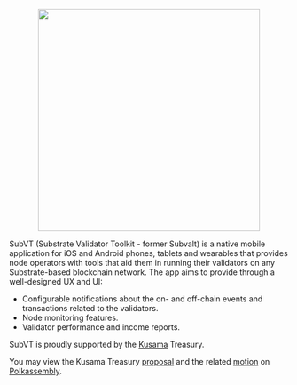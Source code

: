 <p align="center">
	<img width="400" src="https://raw.githubusercontent.com/helikon-labs/subvt/main/readme-files/subvt_logo.png">
</p>

SubVT (Substrate Validator Toolkit - former Subvalt) is a native mobile application for iOS and Android phones, tablets and wearables that provides node operators with tools that aid them in running their validators on any Substrate-based blockchain network. The app aims to provide through a well-designed UX and UI:

- Configurable notifications about the on- and off-chain events and transactions related to the validators.
- Node monitoring features.
- Validator performance and income reports.

SubVT is proudly supported by the [Kusama](https://kusama.network/) Treasury.

You may view the Kusama Treasury [proposal](https://kusama.polkassembly.io/post/683) and the related [motion](https://kusama.polkassembly.io/motion/326) on [Polkassembly](https://kusama.polkassembly.io/).
